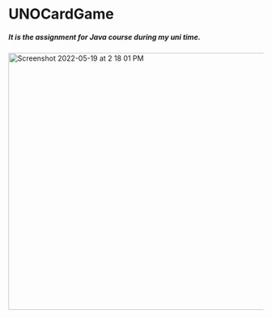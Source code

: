 # UNOCardGame
<h5>It is the assignment for Java course during my uni time.</h5>

<img width="508" alt="Screenshot 2022-05-19 at 2 18 01 PM" src="https://user-images.githubusercontent.com/104487125/169223642-7f467b1c-14ad-49e3-9b39-03978eae4e58.png">
